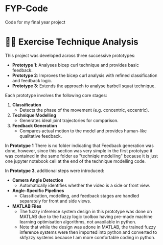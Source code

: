 # FYP-Code
Code for my final year project

# 🏋️‍♂️ Exercise Technique Analysis

This project was developed across three successive prototypes:

- **Prototype 1**: Analyses bicep curl technique and provides basic feedback.
- **Prototype 2**: Improves the bicep curl analysis with refined classification and feedback logic.
- **Prototype 3**: Extends the approach to analyse barbell squat technique.

Each prototype involves the following core stages:

1. **Classification**
   - Detects the phase of the movement (e.g. concentric, eccentric).
2. **Technique Modelling**
   - Generates ideal joint trajectories for comparison.
3. **Feedback Generation**
   - Compares actual motion to the model and provides human-like qualitative feedback.
  
In **Prototype 1** There is no folder indicating that Feedback generation was done, however, since this section was very simple in the first prototype it was contained in the same folder as "techniqie modelling" because it is just one jupyter notebook cell at the end of the technique modelling code.

In **Prototype 3**, additional steps were introduced:

- **Camera Angle Detection**
  - Automatically identifies whether the video is a side or front view.
- **Angle-Specific Pipelines**
  - Classification, modelling, and feedback stages are handled separately for front and side views.
- **MATLAB Files**
  - The fuzzy inference system design in this prototype was done on MATLAB due to the fuzzy logic toolbox having pre-made machine learning optimisation algorithms, not avaoilable in python.
  - Note that while the design was adone in MATLAB, the trained fuzzy inference systems were then imported into python and converted to skfyzzy systems because I am more comfortable coding in python.

